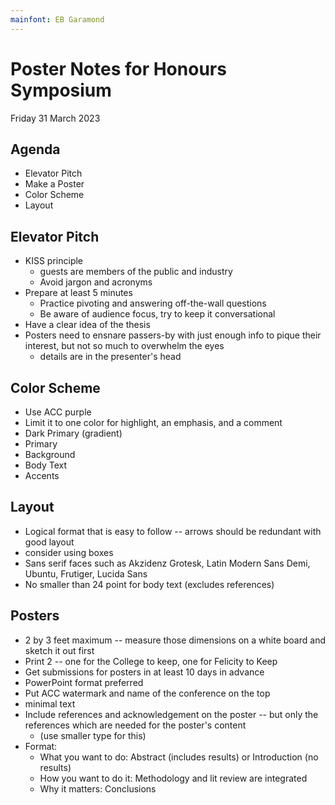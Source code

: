 ```yaml
---
mainfont: EB Garamond  
---
```


# Poster Notes for Honours Symposium

Friday 31 March 2023

## Agenda

- Elevator Pitch
- Make a Poster
- Color Scheme
- Layout

## Elevator Pitch

- KISS principle
    * guests are members of the public and industry
    * Avoid jargon and acronyms
- Prepare at least 5 minutes
    * Practice pivoting and answering off-the-wall questions
    * Be aware of audience focus, try to keep it conversational
- Have a clear idea of the thesis
- Posters need to ensnare passers-by with just enough info to pique their interest, but not so much to overwhelm the eyes
    * details are in the presenter's head

## Color Scheme

- Use ACC purple
- Limit it to one color for highlight, an emphasis, and a comment
- Dark Primary (gradient)
- Primary 
- Background 
- Body Text
- Accents

## Layout

- Logical format that is easy to follow -- arrows should be redundant with good layout
- consider using boxes
- Sans serif faces such as Akzidenz Grotesk, Latin Modern Sans Demi, Ubuntu, Frutiger, Lucida Sans
- No smaller than 24 point for body text (excludes references)

## Posters

- 2 by 3 feet maximum -- measure those dimensions on a white board and sketch it out first
- Print 2 -- one for the College to keep, one for Felicity to Keep
- Get submissions for posters in at least 10 days in advance
- PowerPoint format preferred
- Put ACC watermark and name of the conference on the top
- minimal text
- Include references and acknowledgement on the poster -- but only the references which are needed for the poster's content
    * (use smaller type for this)
- Format:
    * What you want to do: Abstract (includes results) or Introduction (no results)
    * How you want to do it: Methodology and lit review are integrated
    * Why it matters: Conclusions
